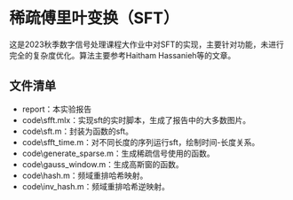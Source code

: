 # 稀疏傅里叶变换（SFT）
这是2023秋季数字信号处理课程大作业中对SFT的实现，主要针对功能，未进行完全的复杂度优化。算法主要参考Haitham Hassanieh等的文章。
## 文件清单
- report：本实验报告
- code\\sfft.mlx：实现sft的实时脚本，生成了报告中的大多数图片。
- code\\sft.m：封装为函数的sft。
- code\\sfft$\_$time.m：对不同长度的序列运行sft，绘制时间-长度关系。
- code\\generate$\_$sparse.m：生成稀疏信号使用的函数。
- code\\gauss$\_$window.m：生成高斯窗的函数。
- code\\hash.m：频域重排哈希映射。
- code\\inv$\_$hash.m：频域重排哈希逆映射。